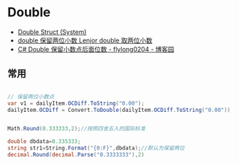# Double

- [Double Struct (System)](https://docs.microsoft.com/en-us/dotnet/api/system.double?view=netcore-3.1)
- [double 保留两位小数 Lenjor  double 取两位小数](https://blog.csdn.net/weixin_29053561/article/details/88564791)
- [C# Double 保留小数点后面位数 - flylong0204 - 博客园](https://www.cnblogs.com/flylong0204/p/3164558.html)

## 常用

```c#

// 保留两位小数点
var v1 = dailyItem.OCDiff.ToString("0.00");
dailyItem.OCDiff = Convert.ToDouble(dailyItem.OCDiff.ToString("0.00"));


Math.Round(0.333333,2);//按照四舍五入的国际标准

double dbdata=0.335333;
string str1=String.Format("{0:F}",dbdata);//默认为保留两位
decimal.Round(decimal.Parse("0.3333333"),2)


```
